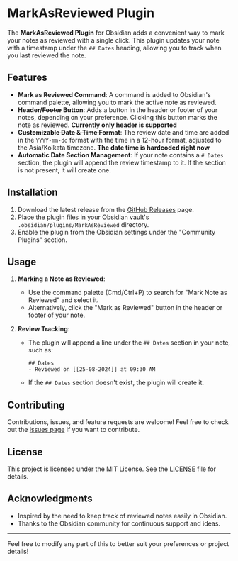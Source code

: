 # MarkAsReviewed Plugin

The **MarkAsReviewed Plugin** for Obsidian adds a convenient way to mark your notes as reviewed with a single click. This plugin updates your note with a timestamp under the `## Dates` heading, allowing you to track when you last reviewed the note.

## Features

- **Mark as Reviewed Command**: A command is added to Obsidian's command palette, allowing you to mark the active note as reviewed.
- **Header/~~Footer~~ Button**: Adds a button in the header or footer of your notes, depending on your preference. Clicking this button marks the note as reviewed. **Currently only header is supported**
- ~~**Customizable Date & Time Format**~~: The review date and time are added in the `YYYY-mm-dd` format with the time in a 12-hour format, adjusted to the Asia/Kolkata timezone. **The date time is hardcoded right now**
- **Automatic Date Section Management**: If your note contains a `# Dates` section, the plugin will append the review timestamp to it. If the section is not present, it will create one.

## Installation

1. Download the latest release from the [GitHub Releases](https://github.com/your-repo/MarkAsReviewed/releases) page.
2. Place the plugin files in your Obsidian vault's `.obsidian/plugins/MarkAsReviewed` directory.
3. Enable the plugin from the Obsidian settings under the "Community Plugins" section.

## Usage

1. **Marking a Note as Reviewed**:
   - Use the command palette (Cmd/Ctrl+P) to search for "Mark Note as Reviewed" and select it.
   - Alternatively, click the "Mark as Reviewed" button in the header or footer of your note.

2. **Review Tracking**:
   - The plugin will append a line under the `## Dates` section in your note, such as:
     ```
     ## Dates
     - Reviewed on [[25-08-2024]] at 09:30 AM
     ```
   - If the `## Dates` section doesn't exist, the plugin will create it.

## Contributing

Contributions, issues, and feature requests are welcome! Feel free to check out the [issues page](https://github.com/your-repo/MarkAsReviewed/issues) if you want to contribute.

## License

This project is licensed under the MIT License. See the [LICENSE](https://github.com/your-repo/MarkAsReviewed/blob/main/LICENSE) file for details.

## Acknowledgments

- Inspired by the need to keep track of reviewed notes easily in Obsidian.
- Thanks to the Obsidian community for continuous support and ideas.

---

Feel free to modify any part of this to better suit your preferences or project details!